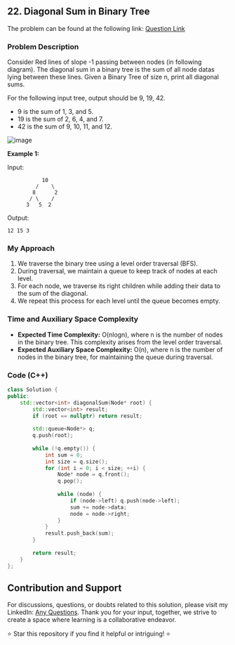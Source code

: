 ## 22. Diagonal Sum in Binary Tree

The problem can be found at the following link: [Question Link](https://www.geeksforgeeks.org/problems/diagonal-sum-in-binary-tree/1)

### Problem Description

Consider Red lines of slope -1 passing between nodes (in following diagram). The diagonal sum in a binary tree is the sum of all node datas lying between these lines. Given a Binary Tree of size n, print all diagonal sums.

For the following input tree, output should be 9, 19, 42.
- 9 is the sum of 1, 3, and 5.
- 19 is the sum of 2, 6, 4, and 7.
- 42 is the sum of 9, 10, 11, and 12.<br/>


![image](https://github.com/Hunterdii/GeeksforGeeks-POTD/assets/124852522/e428bbff-72bd-4d27-806f-e26b429d70bb)


**Example 1:**

Input:
```
           10
         /    \
        8      2
       / \    /
      3   5  2
```
Output: 
```
12 15 3
```

### My Approach

1. We traverse the binary tree using a level order traversal (BFS).
2. During traversal, we maintain a queue to keep track of nodes at each level.
3. For each node, we traverse its right children while adding their data to the sum of the diagonal.
4. We repeat this process for each level until the queue becomes empty.

### Time and Auxiliary Space Complexity

- **Expected Time Complexity:** O(nlogn), where n is the number of nodes in the binary tree. This complexity arises from the level order traversal.
- **Expected Auxiliary Space Complexity:** O(n), where n is the number of nodes in the binary tree, for maintaining the queue during traversal.

### Code (C++)

```cpp
class Solution {
public:
    std::vector<int> diagonalSum(Node* root) {
        std::vector<int> result;
        if (root == nullptr) return result;
        
        std::queue<Node*> q;
        q.push(root);
        
        while (!q.empty()) {
            int sum = 0;
            int size = q.size();
            for (int i = 0; i < size; ++i) {
                Node* node = q.front();
                q.pop();
                
                while (node) {
                    if (node->left) q.push(node->left);
                    sum += node->data;
                    node = node->right;
                }
            }
            result.push_back(sum);
        }
        
        return result;
    }
};
```

## Contribution and Support

For discussions, questions, or doubts related to this solution, please visit my LinkedIn: [Any Questions](https://www.linkedin.com/in/het-patel-8b110525a/). 
Thank you for your input, together, we strive to create a space where learning is a collaborative endeavor.

⭐ Star this repository if you find it helpful or intriguing! ⭐
